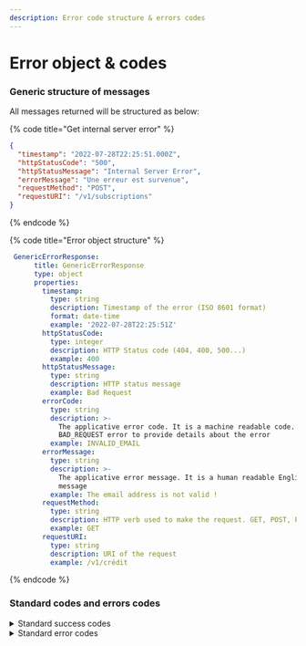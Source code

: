 ```yaml
---
description: Error code structure & errors codes
---
```


# Error object & codes

### Generic structure of messages

All messages returned will be structured as below:

{% code title="Get internal server error" %}
```json
{
  "timestamp": "2022-07-28T22:25:51.000Z",
  "httpStatusCode": "500",
  "httpStatusMessage": "Internal Server Error",
  "errorMessage": "Une erreur est survenue",
  "requestMethod": "POST",
  "requestURI": "/v1/subscriptions"
}
```
{% endcode %}

{% code title="Error object structure" %}
```yaml
 GenericErrorResponse:
      title: GenericErrorResponse
      type: object
      properties:
        timestamp:
          type: string
          description: Timestamp of the error (ISO 8601 format)
          format: date-time
          example: '2022-07-28T22:25:51Z'
        httpStatusCode:
          type: integer
          description: HTTP Status code (404, 400, 500...)
          example: 400
        httpStatusMessage:
          type: string
          description: HTTP status message
          example: Bad Request
        errorCode:
          type: string
          description: >-
            The applicative error code. It is a machine readable code. Used when
            BAD_REQUEST error to provide details about the error
          example: INVALID_EMAIL
        errorMessage:
          type: string
          description: >-
            The applicative error message. It is a human readable English
            message
          example: The email address is not valid !
        requestMethod:
          type: string
          description: HTTP verb used to make the request. GET, POST, PUT, DELETE...
          example: GET
        requestURI:
          type: string
          description: URI of the request
          example: /v1/crédit
```
{% endcode %}

### Standard codes and errors codes

<details>

<summary>Standard success codes</summary>

Reply 2xx when request behaves correctly as expected and documented:&#x20;

Code

Message

Semantic

200

OK

Usual OK, also to use for empty list and pagination. Must contain a body.

201

Created

Resource created from a POST, or also a PUT when the identifier can be pre-defined

202

Accepted

Asynch request with further treatment, polling or webhook may be used to get result

204

No content

There is no data to reply so response body is empty (not to use for empty list)

206

Partial Content

Unable to return all expected data for known reasons described in documentation

Do not use 206 for paging : when client request a page and you return it, you fully replied to its request.

</details>

<details>

<summary>Standard error codes</summary>

400

Bad request

Url does not match an endpoint, invalid parameter name or value, missing parameter, anything within body input fields/values that does not comply with documentation. => Client app developer MUST correct its code to avoid this errors.&#x20;

401

Unauthorized

Client app or end-user authentication is missing, invalid, expired, incomplete or at insufficient level, and must be re-done properly. More generally the system was not able to validate the requester. => Client app developer MUST correct its code to avoid this errors.&#x20;

403

Forbidden

The rights of the Client app or end-user are not sufficient as per the IAM system Warning: cases when end-user authentication is required but not possible because the received token is not containing end user information will result in 403 error. => Client app developer MUST correct its code to avoid this error and ensure it has rights to do the operation before triggering it. 404

Not found

Requested resource does not exists (only for a request on a specific resource id) => Client app developer MUST correct its code or data to avoid this error and ensure the identifier it uses are valid&#x20;

405

Method Not Allowed

HTTP verb is not allowed on this resource endpoint => Client app developer MUST correct its code to avoid this errors.&#x20;

406

Not Acceptable

Client ask for an invalid response content-type => Client app developer MUST correct its code to avoid this errors.&#x20;

410

Gone

Client ask to remove a resource that was already removed and cannot be recreated => Client app developer MUST correct its code or data to avoid this error and ensure the identifier it uses are valid&#x20;

409

Conflict

There is data conflict on a modification request (eg: old data version, lock, already exists), that the client (user or program) can solve somehow, he then can retry same or similar modif => Client app developer MUST correct its code or data to avoid this error and ensure the identifier it uses are valid&#x20;

429

Too Many Requests

A quota/throttling logic detected too many requests from client in current period => Client app developer MUST prevent itself to call the API beyond its allowed quota Since the status code may match several use cases you should Use standardized error body to give sufficient information in the response body so the client app developer team can alone understand the issue and correct its code or data.

</details>





